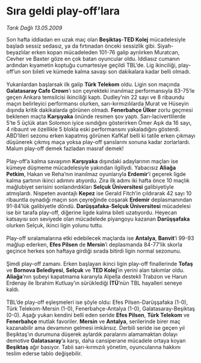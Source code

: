 # Sıra geldi play-off’lara

*Tarık Dağlı 13.05.2009*

<div class="taraf_structure_2col_1zq">
<div class="margen_n">



 <p>Son hafta iddiadan en uzak maç olan <b>Beşiktaş</b>-<b>TED Kolej</b> mücadelesiyle başladı sessiz sedasız, ya da fırtınadan önceki sessizlik gibi. Siyah-beyazlılar erken kopan mücadeleden 101-76 galip ayrılırken Muratcan, Cevher ve Baxter göze en çok batan oyuncular oldu. İddiasız cumanın ardından kıyametin koptuğu cumartesiye geçildi TBL’de. Lig ikinciliği, play-off’un son bileti ve kümede kalma savaşı son dakikalara kadar belli olmadı. <br/><br/>Yukarılardan başlarsak ilk galip <b>Türk Telekom</b> oldu. Ligin son maçında <b>Galatasaray Cafe Crown</b>’ı son çeyrekteki inanılmaz performansıyla 83-75’le geçen Ankara temsilcisi ikinciliği kaptı. Dudley’nin 22 sayı ve 8 ribaundu maçın belirleyici performansı olurken, sarı-kırmızılılarda Murat ve Hüseyin dışında kritik dakikalarda görünen olmadı. <b>Fenerbahçe Ülker</b> zorlu geçmesi beklenen maçta <b>Karşıyaka</b> önünde resmen şov yaptı. Sarı-lacivertlilerde 5’te 5 üçlük atan Solomon iyice ısındığını gösterirken Ömer Aşık da 16 sayı, 4 ribaunt ve özellikle 5 blokla eski performansını yakaladığını gösterdi. ABD’lileri sezonu erken kapatmış görünen KafKaf belli ki tatile erken çıkmayı düşünerek çıkmış maça yoksa play-off şanslarını sonuna kadar zorlarlardı. Malum play-off demek fazladan masraf demek! <br/><br/>Play-off’a kalma savaşının <b>Karşıyaka</b> dışındaki adaylarının maçları ise kümeye düşmeme mücadelesiyle yakından ilgiliydi. Yabacısız <b>Aliağa Petkim</b>, Hakan ve Reha’nın inanılmaz oyunlarıyla <b>Erdemir</b>’i geçerek ligde kalma şartının ikinci adımını atıyordu. Zira ilk adımı iki hafta önce 10 maçlık mağlubiyet serisini sonlandırdıkları <b>Selçuk Üniversitesi</b> galibiyetiyle atmışlardı. Nispeten avantajlı <b>Kepez</b> ise Gerald Fitch’in çıldırarak 42 sayı 10 ribauntla oynadığı maçın son çeyreğinde coşarak <b>Erdemir</b> deplasmanından 91-84’lük galibiyetle döndü. <b>Darüşşafaka</b>-<b>Selçuk Üniversitesi</b> mücadelesi ise bir tarafa play-off, diğerine ligde kalma bileti uzatıyordu. Heyecan katsayısı son seviyede olan mücadelede piyangoyu kazanan <b>Darüşşafaka</b> olurken Selçuk, ikinci ligin yolunu tuttu. <br/><br/>Play-off sıralamalarına etki edebilecek maçlarda ise <b>Antalya</b>, <b>Banvit</b>’i 99-93 mağlup ederken, <b>Efes Pilsen</b> de <b>Mersin</b>’i deplasmanda 84-77’lik skorla geçince herkes son haftaya girdiği sırada bitirdi ligin normal sezonunu. <br/><br/>Şimdi play-off zamanı. Erken başlayan ikinci ligin play-off finallerinde <b>Tofaş</b> ve <b>Bornova Belediyesi</b>, <b>Selçuk</b> ve <b>TED Kolej</b>’in yerini alan takımlar oldu. <b>Aliağa</b>’nın şubeyi kapatmama kararıyla Alpella destekli Trabzon ve Harun Erdenay ile İbrahim Kutluay’ın sürüklediği <b>İTÜ</b>’nün TBL hayalleri seneye kaldı. <br/><br/>TBL’de play-off eşleşmeleri ise şöyle oldu: Efes Pilsen-Darüşşafaka (1-0), Türk Telekom-Mersin (1-0), Fenerbahçe-Antalya (1-0), Galatasaray-Beşiktaş (0-0). Aşağı yukarı kendini belli eden seride <b>Efes Pilsen</b>, <b>Türk Telekom</b> ve <b>Fenerbahçe</b> mutlak favoriler. <b>Mersin</b> ve <b>Antalya</b>, serilerinde birer maç kazanabilir ama devamının gelmesi imkânsız. Derbili seride ise geçen yıl Beşiktaş’ın durumuna düşerek aylardık paralarını alamamaktan dolayı demotive <b>Galatasaray</b>’a karşı, daha cansiperane mücadele ortaya koyan <b>Beşiktaş</b> ağır basıyor. Tabii sarı-kırmızılı yönetim, oyuncularına hakkını teslim ederse tablo değişebilir.</p>
<br/>
<br/>
<br/>



<br/>


<div id="taraf_not">
</div>

</div>


</div>
